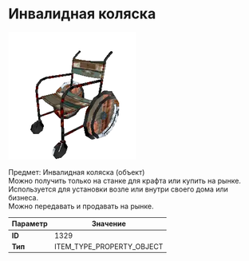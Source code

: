 # Инвалидная коляска

![Item Image](../img/1329.webp?raw=true)

Предмет: Инвалидная коляска (объект)<br>Можно получить только на станке для крафта или купить на рынке.<br>Используется для установки возле или внутри своего дома или бизнеса.<br>Можно передавать и продавать на рынке.


| Параметр | Значение |
|----------|----------|
| **ID** | 1329 |
| **Тип** | ITEM_TYPE_PROPERTY_OBJECT |


